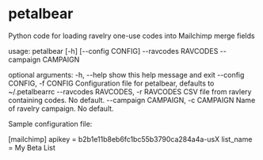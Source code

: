 # petalbear
Python code for loading ravelry one-use codes into Mailchimp merge fields

usage: petalbear [-h] [--config CONFIG] --ravcodes RAVCODES --campaign
                 CAMPAIGN

optional arguments:
  -h, --help            show this help message and exit
  --config CONFIG, -f CONFIG
                        Configuration file for petalbear, defaults to
                        ~/.petalbearrc
  --ravcodes RAVCODES, -r RAVCODES
                        CSV file from ravlery containing codes. No default.
  --campaign CAMPAIGN, -c CAMPAIGN
                        Name of ravelry campaign. No default.

Sample configuration file:

[mailchimp]
apikey = b2b1e11b8eb6fc1bc55b3790ca284a4a-usX
list_name = My Beta List

